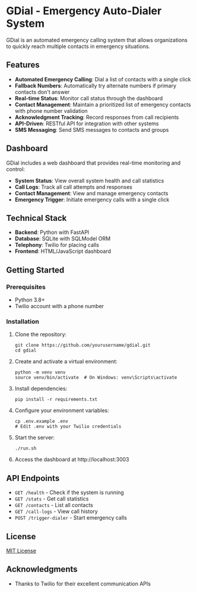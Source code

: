 # GDial - Emergency Auto-Dialer System

GDial is an automated emergency calling system that allows organizations to quickly reach multiple contacts in emergency situations.

## Features

- **Automated Emergency Calling**: Dial a list of contacts with a single click
- **Fallback Numbers**: Automatically try alternate numbers if primary contacts don't answer
- **Real-time Status**: Monitor call status through the dashboard
- **Contact Management**: Maintain a prioritized list of emergency contacts with phone number validation
- **Acknowledgment Tracking**: Record responses from call recipients
- **API-Driven**: RESTful API for integration with other systems
- **SMS Messaging**: Send SMS messages to contacts and groups

## Dashboard

GDial includes a web dashboard that provides real-time monitoring and control:

- **System Status**: View overall system health and call statistics
- **Call Logs**: Track all call attempts and responses
- **Contact Management**: View and manage emergency contacts
- **Emergency Trigger**: Initiate emergency calls with a single click

## Technical Stack

- **Backend**: Python with FastAPI
- **Database**: SQLite with SQLModel ORM
- **Telephony**: Twilio for placing calls
- **Frontend**: HTML/JavaScript dashboard

## Getting Started

### Prerequisites

- Python 3.8+
- Twilio account with a phone number

### Installation

1. Clone the repository:
   ```
   git clone https://github.com/yourusername/gdial.git
   cd gdial
   ```

2. Create and activate a virtual environment:
   ```
   python -m venv venv
   source venv/bin/activate  # On Windows: venv\Scripts\activate
   ```

3. Install dependencies:
   ```
   pip install -r requirements.txt
   ```

4. Configure your environment variables:
   ```
   cp .env.example .env
   # Edit .env with your Twilio credentials
   ```

5. Start the server:
   ```
   ./run.sh
   ```

6. Access the dashboard at http://localhost:3003

## API Endpoints

- `GET /health` - Check if the system is running
- `GET /stats` - Get call statistics
- `GET /contacts` - List all contacts
- `GET /call-logs` - View call history
- `POST /trigger-dialer` - Start emergency calls

## License

[MIT License](LICENSE)

## Acknowledgments

- Thanks to Twilio for their excellent communication APIs